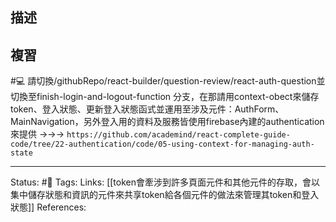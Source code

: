 ## 描述

## 複習
#💻  請切換/githubRepo/react-builder/question-review/react-auth-question並切換至finish-login-and-logout-function 分支，在那請用context-obect來儲存token、登入狀態、更新登入狀態函式並運用至涉及元件：AuthForm、MainNavigation，另外登入用的資料及服務皆使用firebase內建的authentication來提供 ->->-> `https://github.com/academind/react-complete-guide-code/tree/22-authentication/code/05-using-context-for-managing-auth-state`
<!--SR:!2023-06-03,92,250-->


---
Status: #🌱 
Tags:
Links:
[[token會牽涉到許多頁面元件和其他元件的存取，會以集中儲存狀態和資訊的元件來共享token給各個元件的做法來管理其token和登入狀態]]
References:
